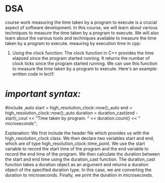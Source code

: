 # DSA
 course work
measuring the time taken by a program to execute is a crucial aspect of software development. In this course, we will learn about various techniques to measure the time taken by a program to execute. We will also learn about the various tools and techniques available to measure the time taken by a program to execute.
meauring by execution time in cpp:
1. Using the clock function: The clock function in C++ provides the time elapsed since the program started running. It returns the number of clock ticks since the program started running. We can use this function to measure the time taken by a program to execute. Here's an example:
written code in lect1:

# ***important syntax:***

#include <chrono>,auto start = high_resolution_clock::now();,auto end = high_resolution_clock::now();,auto duration = duration_cast<microseconds>(end - start);,cout << "Time taken by program: " << duration.count() << " microseconds";

Explanation:
We first include the <chrono> header file which provides us with the high_resolution_clock class. We then declare two variables start and end, which are of type high_resolution_clock::time_point. We use the start variable to record the start time of the program and the end variable to record the end time of the program. We then calculate the duration between the start and end time using the duration_cast function. The duration_cast function takes a duration object as an argument and returns a duration object of the specified duration type. In this case, we are converting the duration to microseconds. Finally, we print the duration in microseconds.
